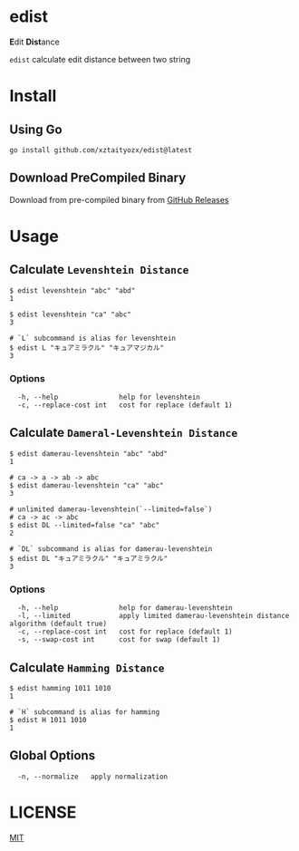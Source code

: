 # edist

**E**dit **Dist**ance

`edist` calculate edit distance between two string

# Install

## Using Go
```shell
go install github.com/xztaityozx/edist@latest
```

## Download PreCompiled Binary

Download from pre-compiled binary from [GitHub Releases](https://github.com/xztaityozx/edist/releases)


# Usage

## Calculate `Levenshtein Distance`

```shell
$ edist levenshtein "abc" "abd"
1

$ edist levenshtein "ca" "abc"
3

# `L` subcommand is alias for levenshtein
$ edist L "キュアミラクル" "キュアマジカル"
3
```


### Options

```shell
  -h, --help               help for levenshtein
  -c, --replace-cost int   cost for replace (default 1)
```

## Calculate `Dameral-Levenshtein Distance`

```shell
$ edist damerau-levenshtein "abc" "abd"
1

# ca -> a -> ab -> abc
$ edist damerau-levenshtein "ca" "abc"
3

# unlimited damerau-levenshtein(`--limited=false`)
# ca -> ac -> abc
$ edist DL --limited=false "ca" "abc"
2

# `DL` subcommand is alias for damerau-levenshtein
$ edist DL "キュアミラクル" "キュアミラクル"
3
```

### Options
```shell
  -h, --help               help for damerau-levenshtein
  -l, --limited            apply limited damerau-levenshtein distance algorithm (default true)
  -c, --replace-cost int   cost for replace (default 1)
  -s, --swap-cost int      cost for swap (default 1)
```

## Calculate `Hamming Distance`

```shell
$ edist hamming 1011 1010
1

# `H` subcommand is alias for hamming
$ edist H 1011 1010
1
```


## Global Options

```shell
  -n, --normalize   apply normalization
```

# LICENSE

[MIT](./LICENSE)
